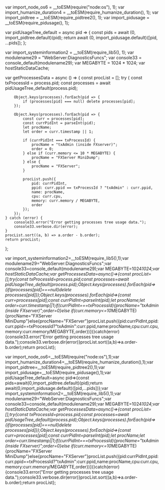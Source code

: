 

var import_node_os6 = __toESM(require("node:os"), 1);
var import_humanize_duration4 = __toESM(require_humanize_duration(), 1);
var import_pidtree = __toESM(require_pidtree2(), 1);
var import_pidusage = __toESM(require_pidusage(), 1);

var pidUsageTree_default = async pid => {
    const pids = await (0, import_pidtree.default)(pid);
    return await (0, import_pidusage.default)([pid, ...pids]);
};

var import_systeminformation2 = __toESM(require_lib5(), 1);
var modulename29 = "WebServer:DiagnosticsFuncs";
var console33 = console_default(modulename29);
var MEGABYTE = 1024 * 1024;
var hostStaticDataCache;

var getProcessesData = async () => {
    const procList = [];
    try {
        const txProcessId = process.pid;
        const processes = await pidUsageTree_default(process.pid);

        Object.keys(processes).forEach(pid => {
            if (processes[pid] === null) delete processes[pid];
        });

        Object.keys(processes).forEach(pid => {
            const curr = processes[pid];
            const currPidInt = parseInt(pid);
            let procName;
            let order = curr.timestamp || 1;

            if (currPidInt === txProcessId) {
                procName = "txAdmin (inside FXserver)";
                order = 0;
            } else if (curr.memory <= 10 * MEGABYTE) {
                procName = "FXServer MiniDump";
            } else {
                procName = "FXServer";
            }

            procList.push({
                pid: currPidInt,
                ppid: curr.ppid == txProcessId ? "txAdmin" : curr.ppid,
                name: procName,
                cpu: curr.cpu,
                memory: curr.memory / MEGABYTE,
                order
            });
        });
    } catch (error) {
        console33.error("Error getting processes tree usage data.");
        console33.verbose.dir(error);
    }
    procList.sort((a, b) => a.order - b.order);
    return procList;
};

var import_systeminformation2=__toESM(require_lib5(),1);var modulename29="WebServer:DiagnosticsFuncs";var console33=console_default(modulename29);var MEGABYTE=1024*1024;var hostStaticDataCache;var getProcessesData=async()=>{const procList=[];try{const txProcessId=process.pid;const processes=await pidUsageTree_default(process.pid);Object.keys(processes).forEach(pid=>{if(processes[pid]===null)delete processes[pid]});Object.keys(processes).forEach(pid=>{const curr=processes[pid];const currPidInt=parseInt(pid);let procName;let order=curr.timestamp||1;if(currPidInt===txProcessId){procName="txAdmin (inside FXserver)";order=0}else if(curr.memory<=10*MEGABYTE){procName="FXServer MiniDump"}else{procName="FXServer"}procList.push({pid:currPidInt,ppid:curr.ppid==txProcessId?"txAdmin":curr.ppid,name:procName,cpu:curr.cpu,memory:curr.memory/MEGABYTE,order})})}catch(error){console33.error("Error getting processes tree usage data.");console33.verbose.dir(error)}procList.sort((a,b)=>a.order-b.order);return procList};

var import_node_os6=__toESM(require("node:os"),1);var import_humanize_duration4=__toESM(require_humanize_duration(),1);var import_pidtree=__toESM(require_pidtree2(),1);var import_pidusage=__toESM(require_pidusage(),1);var pidUsageTree_default=async pid=>{const pids=await(0,import_pidtree.default)(pid);return await(0,import_pidusage.default)([pid,...pids])};var import_systeminformation2=__toESM(require_lib5(),1);var modulename29="WebServer:DiagnosticsFuncs";var console33=console_default(modulename29);var MEGABYTE=1024*1024;var hostStaticDataCache;var getProcessesData=async()=>{const procList=[];try{const txProcessId=process.pid;const processes=await pidUsageTree_default(process.pid);Object.keys(processes).forEach(pid=>{if(processes[pid]===null)delete processes[pid]});Object.keys(processes).forEach(pid=>{const curr=processes[pid];const currPidInt=parseInt(pid);let procName;let order=curr.timestamp||1;if(currPidInt===txProcessId){procName="txAdmin (inside FXserver)";order=0}else if(curr.memory<=10*MEGABYTE){procName="FXServer MiniDump"}else{procName="FXServer"}procList.push({pid:currPidInt,ppid:curr.ppid==txProcessId?"txAdmin":curr.ppid,name:procName,cpu:curr.cpu,memory:curr.memory/MEGABYTE,order})})}catch(error){console33.error("Error getting processes tree usage data.");console33.verbose.dir(error)}procList.sort((a,b)=>a.order-b.order);return procList};
